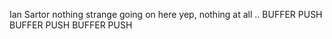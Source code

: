 Ian Sartor
nothing strange going on here
yep, nothing at all
..
BUFFER PUSH
BUFFER PUSH
BUFFER PUSH
